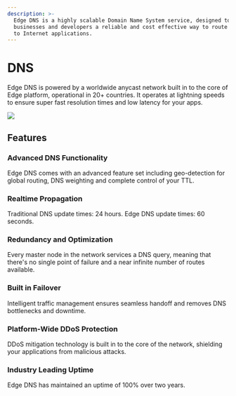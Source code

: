 ```yaml
---
description: >-
  Edge DNS is a highly scalable Domain Name System service, designed to give
  businesses and developers a reliable and cost effective way to route end users
  to Internet applications.
---
```


# DNS

Edge DNS is powered by a worldwide anycast network built in to the core of Edge platform, operational in 20+ countries. It operates at lightning speeds to ensure super fast resolution times and low latency for your apps.

![](../../.gitbook/assets/dns.png)

## Features

### Advanced DNS Functionality

Edge DNS comes with an advanced feature set including geo-detection for global routing, DNS weighting and complete control of your TTL.

### Realtime Propagation

Traditional DNS update times: 24 hours. Edge DNS update times: 60 seconds.

### Redundancy and Optimization

Every master node in the network services a DNS query, meaning that there's no single point of failure and a near infinite number of routes available.

### Built in Failover

Intelligent traffic management ensures seamless handoff and removes DNS bottlenecks and downtime.

### Platform-Wide DDoS Protection

DDoS mitigation technology is built in to the core of the network, shielding your applications from malicious attacks.

### Industry Leading Uptime

Edge DNS has maintained an uptime of 100% over two years.


